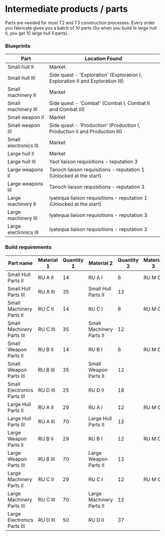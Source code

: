 # Intermediate products / parts

Parts are needed for most T2 and T3 construction processes. Every order you fabricate gives you a batch of 10 parts (So when you build 1x large hull II, you get 10 large hull II parts).

### Blueprints

|Part                 |Location Found                                                            |
|---------------------|--------------------------------------------------------------------------|
|Small hull II        |Market                                                                    |
|Small hull III       |Side quest - 'Exploration' (Exploration I, Exploration II and Exploration III)                                                 |
|Small machinery II   |Market                                                                    |
|Small machinery III  |Side quest - 'Combat' (Combat I, Combat II and Combat III)                |
|Small weapon II      |Market                                                                    |
|Small weapon III     |Side quest - 'Production' (Production I, Production II and Production III)|
|Small electronics III|Market                                                                    |
|Large hull II        |Market                                                                    |
|Large hull III       |Yaot liaison requisitions - reputation 3                                  |
|Large weapons II     |Tanoch liaison requisitions - reputation 1 (Unlocked at the start)        |
|Large weapons III    |Tanoch liaison requisitions - reputation 3                                |
|Large machinery II   |Iyatequa liaison requisitions - reputation 1 (Unlocked at the start)      |
|Large machinery III  |Iyatequa liaison requisitions - reputation 3                              |
|Large electronics III|Iyatequa liaison requisitions - reputation 3                              |

### Build requirements

|Part name                  |Material 1|Quantity 1|Material 2              |Quantity 2|Material 3|Quantity 3|
|---------------------------|----------|----------|------------------------|----------|----------|----------|
|Small Hull Parts II        |RU A II   |14        |RU A I                  |6         |RU M 0    |12        |
|Small Hull Parts III       |RU A III  |35        |Small Hull Parts II     |12        |          |          |
|Small Machinery Parts II   |RU C II   |14        |RU C I                  |6         |RU M 0    |12        |
|Small Machinery Parts III  |RU C III  |35        |Small Machinery Parts II|12        |          |          |
|Small Weapon Parts II      |RU B II   |14        |RU B I                  |6         |RU M 0    |12        |
|Small Weapon Parts III     |RU B III  |35        |Small Weapon Parts II   |12        |          |          |
|Small Electronics Parts III|RU D III  |25        |RU D II                 |18        |          |          |
|Large Hull Parts II        |RU A II   |29        |RU A I                  |12        |RU M 0    |25        |
|Large Hull Parts III       |RU A III  |70        |Large Hull Parts II     |12        |          |          |
|Large Weapon Parts II      |RU B II   |29        |RU B I                  |12        |RU M 0    |25        |
|Large Weapon Parts III     |RU B III  |70        |Large Weapon Parts II   |12        |          |          |
|Large Machinery Parts II   |RU C II   |29        |RU C I                  |12        |RU M 0    |25        |
|Large Machinery Parts III  |RU C III  |70        |Large Machinery Parts II|12        |          |          |
|Large Electronics Parts III|RU D III  |50        |RU D II                 |37        |          |
